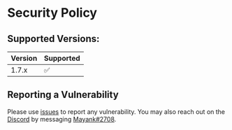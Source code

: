 # Security Policy

## Supported Versions:

| Version | Supported          |
| ------- | ------------------ |
| 1.7.x   | :white_check_mark: |


## Reporting a Vulnerability

Please use [issues](https://github.com/MTry/homebridge-smart-irrigation/issues) to report any vulnerability. You may also reach out on the [Discord](https://discord.com/) by messaging [Mayank#2708](https://discord.com/channels/432663330281226270/832814985343926365).
